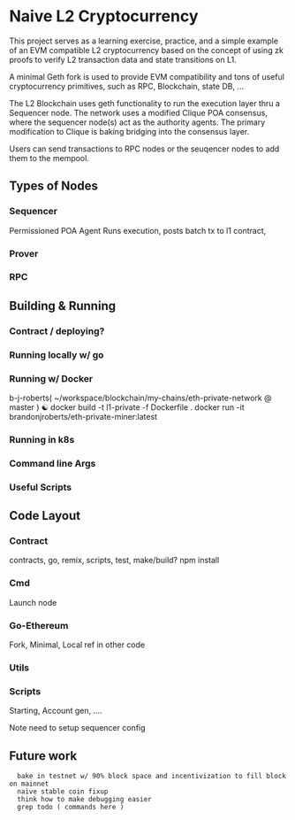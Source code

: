 # Naive L2 Cryptocurrency

This project serves as a learning exercise, practice, and a simple example of an EVM compatible L2 cryptocurrency based on the concept of using zk proofs to verify L2 transaction data and state transitions on L1.

A minimal Geth fork is used to provide EVM compatibility and tons of useful cryptocurrency primitives, such as RPC, Blockchain, state DB, ...

The L2 Blockchain uses geth functionality to run the execution layer thru a Sequencer node. The network uses a modified Clique POA consensus, where the sequencer node(s) act as the authority agents. The primary modification to Clique is baking bridging into the consensus layer.

Users can send transactions to RPC nodes or the seuqencer nodes to add them to the mempool.





## Types of Nodes

### Sequencer
Permissioned
POA Agent
Runs execution, posts batch tx to l1 contract, 

### Prover

### RPC

## Building & Running

### Contract / deploying?

### Running locally w/ go

### Running w/ Docker
b-j-roberts( ~/workspace/blockchain/my-chains/eth-private-network @ master ) ☯ docker build -t l1-private -f Dockerfile .
docker run -it brandonjroberts/eth-private-miner:latest

### Running in k8s

### Command line Args

### Useful Scripts

## Code Layout

### Contract
contracts, go, remix, scripts, test, make/build?
npm install

### Cmd
Launch node

### Go-Ethereum
Fork, Minimal, Local ref in other code

### Utils

### Scripts
Starting, Account gen, ....

Note need to setup sequencer config


## Future work
      bake in testnet w/ 90% block space and incentivization to fill block on mainnet
      naive stable coin fixup
      think how to make debugging easier
      grep todo ( commands here )

